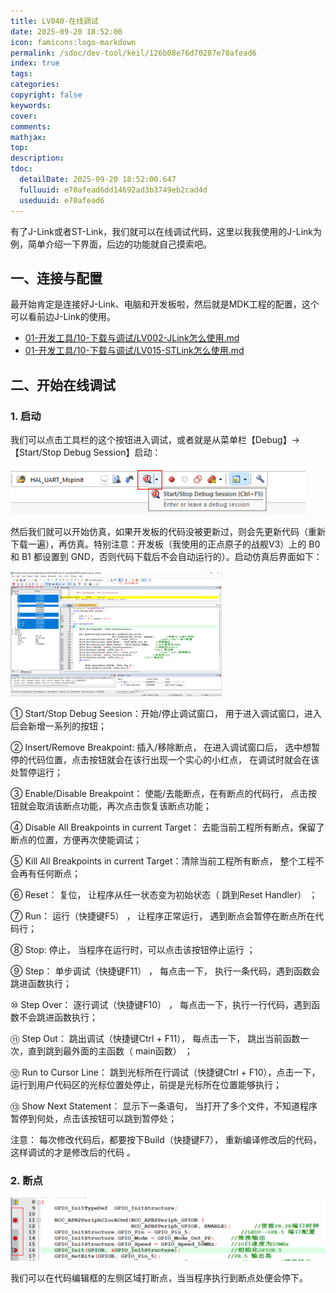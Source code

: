 ```yaml
---
title: LV040-在线调试
date: 2025-09-20 18:52:00
icon: famicons:logo-markdown
permalink: /sdoc/dev-tool/keil/126b08e76d70287e70afead6
index: true
tags:
categories:
copyright: false
keywords:
cover:
comments:
mathjax:
top:
description:
tdoc:
  detailDate: 2025-09-20 18:52:00.647
  fulluuid: e70afead6dd14692ad3b3749eb2cad4d
  useduuid: e70afead6
---
```


<!-- more -->

有了J-Link或者ST-Link，我们就可以在线调试代码，这里以我我使用的J-Link为例，简单介绍一下界面，后边的功能就自己摸索吧。

## 一、连接与配置

最开始肯定是连接好J-Link、电脑和开发板啦，然后就是MDK工程的配置，这个可以看前边J-Link的使用。

- [01-开发工具/10-下载与调试/LV002-JLink怎么使用.md](/sdoc/dev-tool/burn-and-debug/126b08ab15ee0921c4f7fd64)
- [01-开发工具/10-下载与调试/LV015-STLink怎么使用.md](/sdoc/dev-tool/burn-and-debug/126b08b9c98b11187c20e13a)

## 二、开始在线调试

### 1. 启动

我们可以点击工具栏的这个按钮进入调试，或者就是从菜单栏【Debug】&rarr;【Start/Stop Debug Session】启动：

<img src="./LV040-在线调试/img/image-20230425170026770.png" alt="image-20230425170026770" style="zoom:50%;" />

然后我们就可以开始仿真，如果开发板的代码没被更新过，则会先更新代码（重新下载一遍），再仿真。特别注意：开发板（我使用的正点原子的战舰V3）上的 B0 和 B1 都设置到 GND，否则代码下载后不会自动运行的）。启动仿真后界面如下：

<img src="./LV040-在线调试/img/image-20230425172011125.png" alt="image-20230425172011125" style="zoom:33%;" />

① Start/Stop Debug Seesion：开始/停止调试窗口， 用于进入调试窗口，进入后会新增一系列的按钮；

② Insert/Remove Breakpoint: 插入/移除断点， 在进入调试窗口后， 选中想暂停的代码位置，点击按钮就会在该行出现一个实心的小红点， 在调试时就会在该处暂停运行；

③ Enable/Disable Breakpoint： 使能/去能断点，在有断点的代码行， 点击按钮就会取消该断点功能，再次点击恢复该断点功能；

④ Disable All Breakpoints in current Target： 去能当前工程所有断点，保留了断点的位置，方便再次使能调试；

⑤ Kill All Breakpoints in current Target：清除当前工程所有断点， 整个工程不会再有任何断点；

⑥ Reset： 复位， 让程序从任一状态变为初始状态（ 跳到Reset Handler） ；

⑦ Run： 运行（快捷键F5） ， 让程序正常运行， 遇到断点会暂停在断点所在代码行；

⑧ Stop: 停止， 当程序在运行时，可以点击该按钮停止运行 ；

⑨ Step： 单步调试（快捷键F11） ， 每点击一下， 执行一条代码，遇到函数会跳进函数执行；

⑩ Step Over： 逐行调试（快捷键F10） ， 每点击一下，执行一行代码，遇到函数不会跳进函数执行；

⑪ Step Out： 跳出调试（快捷键Ctrl + F11）， 每点击一下， 跳出当前函数一次，直到跳到最外面的主函数（ main函数） ；

⑫ Run to Cursor Line： 跳到光标所在行调试（快捷键Ctrl + F10），点击一下， 运行到用户代码区的光标位置处停止，前提是光标所在位置能够执行；

⑬ Show Next Statement： 显示下一条语句， 当打开了多个文件，不知道程序暂停到何处，点击该按钮可以跳到暂停处；

注意： 每次修改代码后，都要按下Build（快捷键F7）， 重新编译修改后的代码， 这样调试的才是修改后的代码 。

### 2. 断点

<img src="./LV040-在线调试/img/image-20230425172128661.png" alt="image-20230425172128661" style="zoom:50%;" />

我们可以在代码编辑框的左侧区域打断点，当当程序执行到断点处便会停下。
